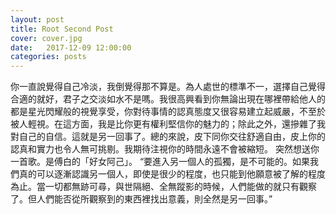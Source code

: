 ```yaml
---
layout: post
title: Root Second Post
cover: cover.jpg
date:   2017-12-09 12:00:00
categories: posts
---
```


你一直說覺得自己冷淡，我倒覺得那不算是。為人處世的標準不一，選擇自己覺得合適的就好，君子之交淡如水不是嗎。我很高興看到你無論出現在哪裡帶給他人的都是星光閃耀般的視覺享受，你對待事情的認真態度又很容易建立起威嚴，不至於被人輕視。在這方面，我是比你更有權利堅信你的魅力的；除此之外，還摻雜了我對自己的自信。這就是另一回事了。總的來說，皮下同你交往舒適自由，皮上你的認真和實力也令人無可挑剔。我期待注視你的時間永遠不會被縮短。
突然想送你一首歌。是傅白的「好女阿己」。
“要進入另一個人的孤獨，是不可能的。如果我們真的可以逐漸認識另一個人，即使是很少的程度，也只能到他願意被了解的程度為止。當一切都無跡可尋，與世隔絕、全無蹤影的時候，人們能做的就只有觀察了。但人們能否從所觀察到的東西裡找出意義，則全然是另一回事。”

